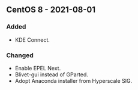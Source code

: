 ## CentOS 8 - 2021-08-01

### Added
- KDE Connect.
### Changed
- Enable EPEL Next.
- Blivet-gui instead of GParted.
- Adopt Anaconda installer from Hyperscale SIG.

